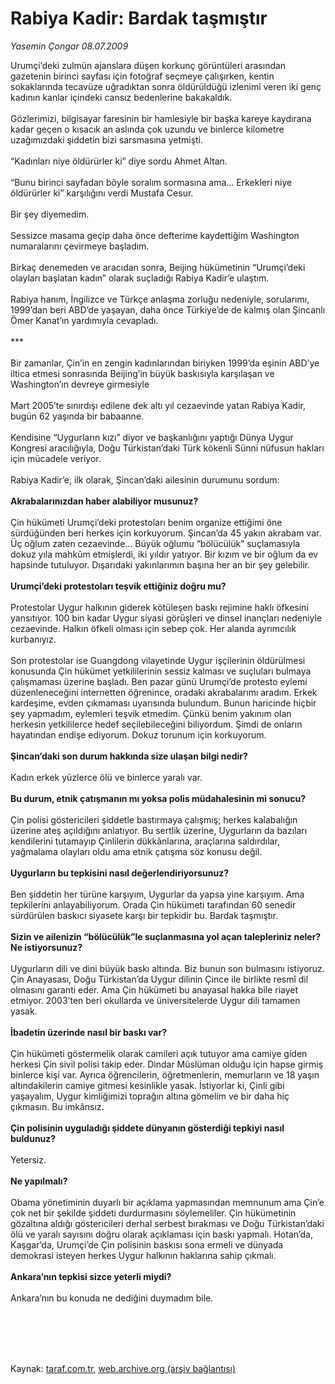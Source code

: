 # Rabiya Kadir: Bardak taşmıştır

*Yasemin Çongar 08.07.2009*

<div class="taraf_structure_2col_1zq">
<div class="margen_n">



 <p>Urumçi’deki zulmün ajanslara düşen korkunç görüntüleri arasından gazetenin birinci sayfası için fotoğraf seçmeye çalışırken, kentin sokaklarında tecavüze uğradıktan sonra öldürüldüğü izlenimi veren iki genç kadının kanlar içindeki cansız bedenlerine bakakaldık. <br/><br/>Gözlerimizi, bilgisayar faresinin bir hamlesiyle bir başka kareye kaydırana kadar geçen o kısacık an aslında çok uzundu ve binlerce kilometre uzağımızdaki şiddetin bizi sarsmasına yetmişti. <br/><br/>“Kadınları niye öldürürler ki” diye sordu Ahmet Altan. <br/><br/>“Bunu birinci sayfadan böyle soralım sormasına ama... Erkekleri niye öldürürler ki” karşılığını verdi Mustafa Cesur. <br/><br/>Bir şey diyemedim. <br/><br/>Sessizce masama geçip daha önce defterime kaydettiğim Washington numaralarını çevirmeye başladım. <br/><br/>Birkaç denemeden ve aracıdan sonra, Beijing hükümetinin “Urumçi’deki olayları başlatan kadın” olarak suçladığı Rabiya Kadir’e ulaştım. <br/><br/>Rabiya hanım, İngilizce ve Türkçe anlaşma zorluğu nedeniyle, sorularımı, 1999’dan beri ABD’de yaşayan, daha önce Türkiye’de de kalmış olan Şincanlı Ömer Kanat’ın yardımıyla cevapladı. <br/><br/>*** <br/><br/>Bir zamanlar, Çin’in en zengin kadınlarından biriyken 1999’da eşinin ABD’ye iltica etmesi sonrasında Beijing’in büyük baskısıyla karşılaşan ve Washington’ın devreye girmesiyle <br/><br/>Mart 2005’te sınırdışı edilene dek altı yıl cezaevinde yatan Rabiya Kadir, bugün 62 yaşında bir babaanne. <br/><br/>Kendisine “Uygurların kızı” diyor ve başkanlığını yaptığı Dünya Uygur Kongresi aracılığıyla, Doğu Türkistan’daki Türk kökenli Sünni nüfusun hakları için mücadele veriyor. <br/><br/>Rabiya Kadir’e, ilk olarak, Şincan’daki ailesinin durumunu sordum:<b> <br/><br/>Akrabalarınızdan haber alabiliyor musunuz?</b> <br/><br/>Çin hükümeti Urumçi’deki protestoları benim organize ettiğimi öne sürdüğünden beri herkes için korkuyorum. Şincan’da 45 yakın akrabam var. Üç oğlum zaten cezaevinde... Büyük oğlumu “bölücülük” suçlamasıyla dokuz yıla mahkûm etmişlerdi, iki yıldır yatıyor. Bir kızım ve bir oğlum da ev hapsinde tutuluyor. Dışarıdaki yakınlarımın başına her an bir şey gelebilir.<b> <br/><br/>Urumçi’deki protestoları teşvik ettiğiniz doğru mu?</b> <br/><br/>Protestolar Uygur halkının giderek kötüleşen baskı rejimine haklı öfkesini yansıtıyor. 100 bin kadar Uygur siyasi görüşleri ve dinsel inançları nedeniyle cezaevinde. Halkın öfkeli olması için sebep çok. Her alanda ayrımcılık kurbanıyız. <br/><br/>Son protestolar ise Guangdong vilayetinde Uygur işçilerinin öldürülmesi konusunda Çin hükümet yetkililerinin sessiz kalması ve suçluları bulmaya çalışmaması üzerine başladı. Ben pazar günü Urumçi’de protesto eylemi düzenleneceğini internetten öğrenince, oradaki akrabalarımı aradım. Erkek kardeşime, evden çıkmaması uyarısında bulundum. Bunun haricinde hiçbir şey yapmadım, eylemleri teşvik etmedim. Çünkü benim yakınım olan herkesin yetkililerce hedef seçilebileceğini biliyordum. Şimdi de onların hayatından endişe ediyorum. Dokuz torunum için korkuyorum.<b> <br/><br/>Şincan’daki son durum hakkında size ulaşan bilgi nedir?</b> <br/><br/>Kadın erkek yüzlerce ölü ve binlerce yaralı var.<b> <br/><br/>Bu durum, etnik çatışmanın mı yoksa polis müdahalesinin mi sonucu?</b> <br/><br/>Çin polisi göstericileri şiddetle bastırmaya çalışmış; herkes kalabalığın üzerine ateş açıldığını anlatıyor. Bu sertlik üzerine, Uygurların da bazıları kendilerini tutamayıp Çinlilerin dükkânlarına, araçlarına saldırdılar, yağmalama olayları oldu ama etnik çatışma söz konusu değil.<b> <br/><br/>Uygurların bu tepkisini nasıl değerlendiriyorsunuz?</b> <br/><br/>Ben şiddetin her türüne karşıyım, Uygurlar da yapsa yine karşıyım. Ama tepkilerini anlayabiliyorum. Orada Çin hükümeti tarafından 60 senedir sürdürülen baskıcı siyasete karşı bir tepkidir bu. Bardak taşmıştır.<b> <br/><br/>Sizin ve ailenizin “bölücülük”le suçlanmasına yol açan talepleriniz neler? Ne istiyorsunuz?</b> <br/><br/>Uygurların dili ve dini büyük baskı altında. Biz bunun son bulmasını istiyoruz. Çin Anayasası, Doğu Türkistan’da Uygur dilinin Çince ile birlikte resmî dil olmasını garanti eder. Ama Çin hükümeti bu anayasal hakka bile riayet etmiyor. 2003’ten beri okullarda ve üniversitelerde Uygur dili tamamen yasak.<b> <br/><br/>İbadetin üzerinde nasıl bir baskı var?</b> <br/><br/>Çin hükümeti göstermelik olarak camileri açık tutuyor ama camiye giden herkesi Çin sivil polisi takip eder. Dindar Müslüman olduğu için hapse girmiş binlerce kişi var. Ayrıca öğrencilerin, öğretmenlerin, memurların ve 18 yaşın altındakilerin camiye gitmesi kesinlikle yasak. İstiyorlar ki, Çinli gibi yaşayalım, Uygur kimliğimizi toprağın altına gömelim ve bir daha hiç çıkmasın. Bu imkânsız.<b> <br/><br/>Çin polisinin uyguladığı şiddete dünyanın gösterdiği tepkiyi nasıl buldunuz?</b> <br/><br/>Yetersiz.<b> <br/><br/>Ne yapılmalı?</b> <br/><br/>Obama yönetiminin duyarlı bir açıklama yapmasından memnunum ama Çin’e çok net bir şekilde şiddeti durdurmasını söylemeliler. Çin hükümetinin gözaltına aldığı göstericileri derhal serbest bırakması ve Doğu Türkistan’daki ölü ve yaralı sayısını doğru olarak açıklaması için baskı yapmalı. Hotan’da, Kaşgar’da, Urumçi’de Çin polisinin baskısı sona ermeli ve dünyada demokrasi isteyen herkes Uygur halkının haklarına sahip çıkmalı.<b> <br/><br/>Ankara’nın tepkisi sizce yeterli miydi?</b> <br/><br/>Ankara’nın bu konuda ne dediğini duymadım bile.</p>
<br/>
<br/>
<br/>



<br/>


<div id="taraf_not">
</div>

</div>


</div>

Kaynak: [taraf.com.tr](http://www.taraf.com.tr:80/makale/6452.htm), [web.archive.org (arşiv bağlantısı)](http://web.archive.org/web/20091217141730/http://www.taraf.com.tr:80/makale/6452.htm)
